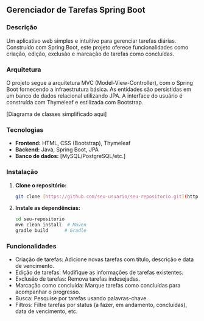 ## Gerenciador de Tarefas Spring Boot

### Descrição
Um aplicativo web simples e intuitivo para gerenciar tarefas diárias. Construído com Spring Boot, este projeto oferece funcionalidades como criação, edição, exclusão e marcação de tarefas como concluídas.

### Arquitetura
O projeto segue a arquitetura MVC (Model-View-Controller), com o Spring Boot fornecendo a infraestrutura básica. As entidades são persistidas em um banco de dados relacional utilizando JPA. A interface do usuário é construída com Thymeleaf e estilizada com Bootstrap.

[Diagrama de classes simplificado aqui]

### Tecnologias
* **Frontend:** HTML, CSS (Bootstrap), Thymeleaf
* **Backend:** Java, Spring Boot, JPA
* **Banco de dados:** [MySQL/PostgreSQL/etc.]

### Instalação
1. **Clone o repositório:**
   ```bash
   git clone [https://github.com/seu-usuario/seu-repositorio.git](https://github.com/seu-usuario/seu-repositorio.git)
   ```

2. **Instale as dependências:**
   ```bash
   cd seu-repositorio
   mvn clean install  # Maven
   gradle build      # Gradle
   ```

### Funcionalidades

* Criação de tarefas: Adicione novas tarefas com título, descrição e data de vencimento.
* Edição de tarefas: Modifique as informações de tarefas existentes.
* Exclusão de tarefas: Remova tarefas indesejadas.
* Marcação como concluída: Marque tarefas como concluídas para acompanhar o progresso.
* Busca: Pesquise por tarefas usando palavras-chave.
* Filtros: Filtre tarefas por status (a fazer, em andamento, concluídas), data de vencimento, etc.
